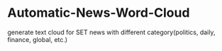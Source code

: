 # Automatic-News-Word-Cloud

generate text cloud for SET news with different category(politics, daily, finance, global, etc.)
